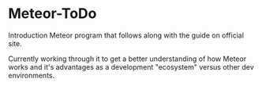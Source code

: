 # Meteor-ToDo

Introduction Meteor program that follows along with the guide on official site.

Currently working through it to get a better understanding of how Meteor works and it's advantages as a development "ecosystem" versus other dev environments.
